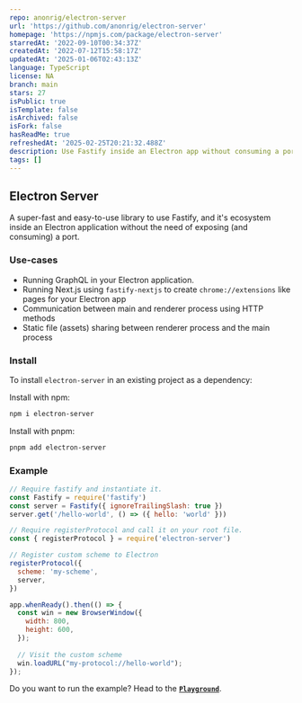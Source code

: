 ```yaml
---
repo: anonrig/electron-server
url: 'https://github.com/anonrig/electron-server'
homepage: 'https://npmjs.com/package/electron-server'
starredAt: '2022-09-10T00:34:37Z'
createdAt: '2022-07-12T15:58:17Z'
updatedAt: '2025-01-06T02:43:13Z'
language: TypeScript
license: NA
branch: main
stars: 27
isPublic: true
isTemplate: false
isArchived: false
isFork: false
hasReadMe: true
refreshedAt: '2025-02-25T20:21:32.488Z'
description: Use Fastify inside an Electron app without consuming a port
tags: []
---
```


## Electron Server

A super-fast and easy-to-use library to use Fastify, and it's ecosystem inside an Electron application without the need of exposing (and consuming) a port.

### Use-cases

- Running GraphQL in your Electron application.
- Running Next.js using `fastify-nextjs` to create `chrome://extensions` like pages for your Electron app
- Communication between main and renderer process using HTTP methods
- Static file (assets) sharing between renderer process and the main process


### Install

To install `electron-server` in an existing project as a dependency:

Install with npm:
```sh
npm i electron-server
```
Install with pnpm:
```sh
pnpm add electron-server
```

### Example

```js
// Require fastify and instantiate it.
const Fastify = require('fastify')
const server = Fastify({ ignoreTrailingSlash: true })
server.get('/hello-world', () => ({ hello: 'world' }))

// Require registerProtocol and call it on your root file.
const { registerProtocol } = require('electron-server')

// Register custom scheme to Electron
registerProtocol({
  scheme: 'my-scheme',
  server,
})

app.whenReady().then(() => {
  const win = new BrowserWindow({
    width: 800,
    height: 600,
  });
  
  // Visit the custom scheme
  win.loadURL("my-protocol://hello-world");
});
```

Do you want to run the example? Head to the <a
href="./test/playground.js"><code><b>Playground</b></code></a>.
